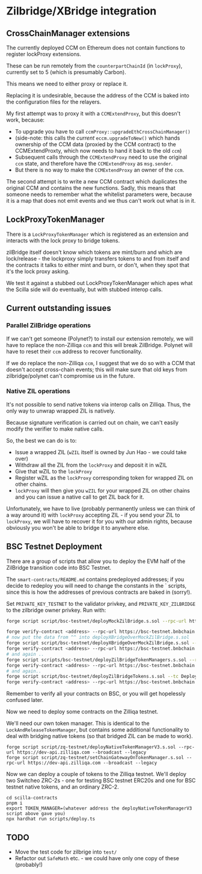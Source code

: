# Zilbridge/XBridge integration


## CrossChainManager extensions

The currently deployed CCM on Ethereum does not contain functions to register lockProxy extensions.

These can be run remotely from the `counterpartChainId` (in `lockProxy`), currently set to 5 (which is presumably Carbon).

This means we need to either proxy or replace it.

Replacing it is undesirable, because the address of the CCM is baked into the configuration files for the relayers.

My first attempt was to proxy it with a `CCMExtendProxy`, but this doesn't work, because:

 * To upgrade you have to call `ccmProxy::upgradeEthCrossChainManager()`
 * (side-note: this calls the _current_ `eccm.upgradeToNew()` which hands ownership of the CCM data (proxied by the CCM contract) to the CCMExtendProxty, which now needs to hand it back to the old `ccm`)
 * Subsequent calls through the `CCMExtendProxy` need to use the original `ccm` state, and therefore have the `CCMExtendProxy` as `msg.sender`.
 * But there is no way to make the `CCMExtendProxy` an owner of the `ccm`.

The second attempt is to write a new CCM contract which duplicates the
original CCM and contains the new functions. Sadly, this means that
someone needs to remember what the whitelist parameters were, because
it is a map that does not emit events and we thus can't work out what
is in it.

## LockProxyTokenManager

There is a `LockProxyTokenManager` which is registered as an extension and interacts with the lock proxy to bridge tokens. 

zilBridge itself doesn't know which tokens are mint/burn and which are
lock/release - the lockproxy simply transfers tokens to and from
itself and the contracts it talks to either mint and burn, or don't,
when they spot that it's the lock proxy asking.

We test it against a stubbed out LockProxyTokenManager which apes what the
Scilla side will do eventually, but with stubbed interop calls.

## Current outstanding issues

### Parallel ZilBridge operations

If we can't get someone (Polynet?) to install our extension remotely,
we will have to replace the non-Zilliqa `ccm` and this will break
ZilBridge. Polynet will have to reset their `ccm` address to recover
functionality.

If we do replace the non-Zilliqa `ccm`, I suggest that we do so with a
CCM that doesn't accept cross-chain events; this will make sure that
old keys from zilbridge/polynet can't compromise us in the future.

### Native ZIL operations

It's not possible to send native tokens via interop calls on
Zilliqa. Thus, the only way to unwrap wrapped ZIL is natively.

Because signature verification is carried out on chain, we can't easily modify the verifier to make native calls.

So, the best we can do is to:

 * Issue a wrapped ZIL (`wZIL` itself is owned by Jun Hao - we could take over)
 * Withdraw all the ZIL from the `lockProxy` and deposit it in wZIL
 * Give that wZIL to the `lockProxy`
 * Register wZIL as the `lockProxy` corresponding token for wrapped ZIL on other chains.
 * `lockProxy` will then give you `wZIL` for your wrapped ZIL on other chains and you can issue a native call to get ZIL back for it.

Unfortunately, we have to live (probably permanently unless we can
think of a way around it) with `lockProxy` accepting ZIL - if you send
your ZIL to `lockProxy`, we will have to recover it for you with our
admin rights, because obviously you won't be able to bridge it to
anywhere else.

##  BSC Testnet Deployment

There are a group of scripts that allow you to deploy the EVM half of the ZilBridge transition code into BSC Testnet.

The `smart-contracts/README.md` contains predeployed addresses; if you
decide to redeploy you will need to change the constants in the `
scripts, since this is how the addresses of previous contracts are
baked in (sorry!).

Set `PRIVATE_KEY_TESTNET` to the validator privkey, and `PRIVATE_KEY_ZILBRIDGE` to the zilbridge owner privkey.
Run with:

```sh
forge script script/bsc-testnet/deployMockZilBridge.s.sol --rpc-url https://bsc-testnet.bnbchain.org --broadcast

forge verify-contract <address> --rpc-url https://bsc-testnet.bnbchain.org --chain-id 97
# now put the data from ^^ into deployXBridgeOverMockZilBridge.s.sol
forge script script/bsc-testnet/deployXBridgeOverMockZilBridge.s.sol --rpc-url https://bsc-testnet.bnbchain.org --broadcast
forge verify-contract <address> --rpc-url https://bsc-testnet.bnbchain.org --chain-id 97
# and again ..
forge script scripts/bsc-testnet/deployZilBridgeTokenManagers.s.sol --rpc-url https://bsc-testnet.bnbchain.org --broadcast
forge verify-contract <address> --rpc-url https://bsc-testnet.bnbchain.org --chain-id 97
# and again..
forge script script/bsc-testnet/deployZilBridgeTokens.s.sol --tc Deployment --rpc-url https://bsc-testnet.bnbchain.org --broadcast
forge verify-contract <address> --rpc-url https://bsc-testnet.bnbchain.org --chain-id 97

```

Remember to verify all your contracts on BSC, or you will get hopelessly confused later.

Now we need to deploy some contracts on the Zilliqa testnet. 

We'll need our own token manager. This is identical to the
`LockAndReleaseTokenManager`, but contains some additional
functionality to deal with bridging native tokens (so that bridged ZIL
can be made to work).


```
forge script script/zq-testnet/deployNativeTokenManagerV3.s.sol --rpc-url https://dev-api.zilliqa.com --broadcast --legacy
forge script script/zq-testnet/setChainGatewayOnTokenManager.s.sol --rpc-url https://dev-api.zilliqa.com --broadcast --legacy
```

Now we can deploy a couple of tokens to the Zilliqa testnet. We'll deploy two Switcheo ZRC-2s - one for testing BSC testnet ERC20s and one for BSC testnet native tokens, and an ordinary ZRC-2. 

```
cd scilla-contracts
pnpm i
export TOKEN_MANAGER=(whatever address the deployNativeTokenManagerV3 script above gave you)
npx hardhat run scripts/deploy.ts
```




## TODO

 - Move the test code for zilbrige into `test/`
 - Refactor out `SafeMath` etc. - we could have only one copy of these (probably!)
